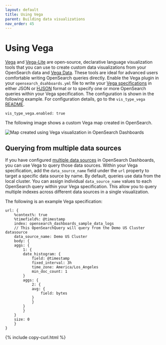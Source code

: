 ```yaml
---
layout: default
title: Using Vega
parent: Building data visualizations
nav_order: 45
---
```


# Using Vega

[Vega](https://vega.github.io/vega/) and [Vega-Lite](https://vega.github.io/vega-lite/) are open-source, declarative language visualization tools that you can use to create custom data visualizations from your OpenSearch data and  [Vega Data](https://vega.github.io/vega/docs/data/). These tools are ideal for advanced users comfortable writing OpenSearch queries directly. Enable the Vega plugin in your `opensearch_dsahboards.yml` file to write your [Vega specifications](https://vega.github.io/vega/docs/specification/) in either JSON or [HJSON](https://hjson.github.io/) format or to specify one or more OpenSearch queries within your Vega specification. The configuration is shown in the following example. For configuration details, go to the `vis_type_vega` [README](insert-link-to-plugin-config-file).

```
vis_type_vega.enabled: true
```

The following image shows a custom Vega map created in OpenSearch. 

<img src="{{site.url}}{{site.baseurl}}/images/dashboards/vega-2.png" alt="Map created using Vega visualization in OpenSearch Dashboards">

## Querying from multiple data sources

If you have configured [multiple data sources]({{site.url}}{{site.baseurl}}/dashboards/management/multi-data-sources/) in OpenSearch Dashboards, you can use Vega to query those data sources. Within your Vega specification, add the `data_source_name` field under the `url` property to target a specific data source by name. By default, queries use data from the local cluster. You can assign individual `data_source_name` values to each OpenSearch query within your Vega specification. This allow you to query multiple indexes across different data sources in a single visualization.

The following is an example Vega specification:

```
url: {
    %context%: true
    %timefield%: @timestamp
    index: opensearch_dashboards_sample_data_logs
    // This OpenSearchQuery will query from the Demo US Cluster datasource
    data_source_name: Demo US Cluster
    body: {
    aggs: {
        1: {
        date_histogram: {
            field: @timestamp
            fixed_interval: 3h
            time_zone: America/Los_Angeles
            min_doc_count: 1
        }
        aggs: {
            2: {
            avg: {
                field: bytes
            }
            }
        }
        }
    }
    size: 0
    }
}
```
{% include copy-curl.html %}
